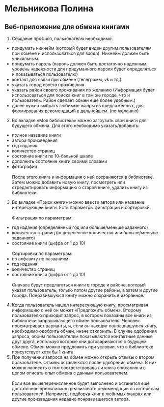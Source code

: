# Мельникова Полина
## Веб-приложение для обмена книгами
1.	Создание профиля, пользователю необходимо:
-	придумать никнейм (который будет виден другим пользователям при обмене и использоваться для входа). Никнейм должен быть уникальным.
-	придумать пароль (пароль должен быть достаточно надежным, уровень надежности для придуманного пароля будет определяться и показываться пользователю)
-	контакт для связи при обмене (телеграмм, vk и тд.)
-	указать город своего проживания
-	указать район своего проживания по желанию (Информация будет использоваться для поиска книг в том же городе, что и пользователь. Район сделает обмен ещё более удобным.)
-	далее нужно выбрать любимые жанры из предложенных, для формирования рекомендаций в дальнейшем. (по желанию)
2.	Во вкладке «Моя библиотека» можно загрузить свои книги для будущего обмена. Для этого необходимо указать/добавить:
-	полное название книги
-	автора произведения
-	год издания
-	количество страниц
-	состояние книги по 10-бальной шкале
-	дополнить состояние книги своими словами
-	фотографии
<br></br>
После этого книга и информация о ней сохраняются в библиотеке. Затем можно добавить новую книгу, посмотреть или отредактировать информацию о старой книге, удалить книгу из библиотеки.
3.	Во вкладке «Поиск книги» можно ввести автора или название интересующей книги. Есть параметры фильтрации и сортировки.
<br></br>
Фильтрация по параметрам:
-	год издания (определенный год или больше/меньше заданного)
-	количество страниц (определенное количество или больше/меньше заданного)
-	состояние книги (цифра от 1 до 10)
<br></br>
Сортировка по параметрам:
-	по алфавиту по названиям
-	год издания
-	количество страниц
-	состояние книги (цифра от 1 до 10)
<br></br>
Сначала будут предлагаться книги в городе и районе, который указал пользователь, только потом другие районы, а затем и другие города. Понравившуюся книгу можно сохранить в избранное.
4.	Когда пользователь нашел интересующую книгу, просматривая информацию о ней он может «Предложить обмен». Второму пользователю приходит запрос, в котором показаны все книги из библиотеки запрашивающего обмен пользователя. Человек просматривает варианты, и, если он находит понравившуюся книгу, необходимо одобрить обмен, иначе отклонить. В случае одобрения запроса, обоим пользователям показываются контактные данные друг друга, используя которые они договариваются о будущем обмене. Обмен можно предложить при условии, что в библиотеке присутствует хотя бы 1 книга.
5.	При получении запроса на обмен можно открыть отзывы о втором пользователе. Отзывы оставляются после одобрения обмена. В них можно написать о том соответствовала ли книга описанию и в целом описать опыт обмена с данным пользователем.
<br></br>
Если все вышеперечисленное будет выполнено и останется ещё достаточное время можно реализовать рекомендации по интересам пользователей. Например, подборка книг в любимых жанрах или другие произведения недавно понравившегося автора.

